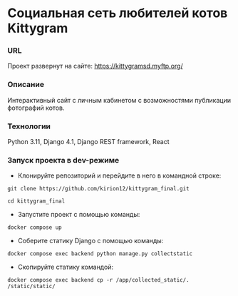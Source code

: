 # Социальная сеть любителей котов Kittygram

### URL
Проект развернут на сайте:
https://kittygramsd.myftp.org/

### Описание
Интерактивный сайт с личным кабинетом с возможностями публикации фотографий котов.

### Технологии
Python 3.11,
Django 4.1,
Django REST framework, 
React

### Запуск проекта в dev-режиме
- Клонируйте репозиторий и перейдите в него в командной строке:
```
git clone https://github.com/kirion12/kittygram_final.git
```
```
cd kittygram_final
```
- Запустите проект с помощью команды:
```
docker compose up
```
- Соберите статику Django с помощью команды:
```
docker compose exec backend python manage.py collectstatic
```
- Скопируйте статику командой:
```
docker compose exec backend cp -r /app/collected_static/. /static/static/
```